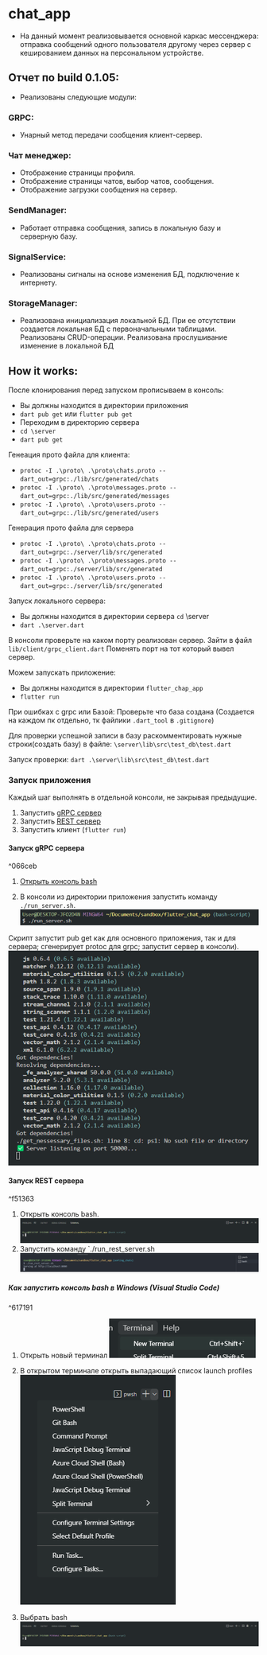# chat_app

- На данный момент реализовывается основной каркас мессенджера: отправка сообщений одного пользователя другому через сервер с кешированием данных на персональном устройстве.
## Отчет по build 0.1.05:
- Реализованы следующие модули:

### GRPC:
- Унарный метод передачи сообщения клиент-сервер.

### Чат менеджер:
- Отображение страницы профиля.
- Отображение страницы чатов, выбор чатов, сообщения.
- Отображение загрузки сообщения на сервер.

### SendManager:
- Работает отправка сообщения, запись в локальную базу и серверную базу.

### SignalService:
- Реализованы сигналы на основе изменения БД, подключение к интернету.

### StorageManager:
- Реализована инициализация локальной БД. При ее отсутствии создается локальная БД с первоначальными таблицами. Реализованы CRUD-операции. Реализована прослушивание изменение в локальной БД


## How it works:
После клонирования перед запуском прописываем в консоль:
- Вы должны находится в директории приложения
- `dart pub get` или `flutter pub get`
- Переходим в директорию сервера
- `cd \server`
- `dart pub get`

Генеация прото файла для клиента:
- `protoc -I .\proto\ .\proto\chats.proto --dart_out=grpc:./lib/src/generated/chats`
- `protoc -I .\proto\ .\proto\messages.proto --dart_out=grpc:./lib/src/generated/messages`
- `protoc -I .\proto\ .\proto\users.proto --dart_out=grpc:./lib/src/generated/users`

Генерация прото файла для сервера
- `protoc -I .\proto\ .\proto\chats.proto --dart_out=grpc:./server/lib/src/generated`
- `protoc -I .\proto\ .\proto\messages.proto --dart_out=grpc:./server/lib/src/generated`
- `protoc -I .\proto\ .\proto\users.proto --dart_out=grpc:./server/lib/src/generated`

Запуск локального сервера:
- Вы должны находится в директории сервера `cd` \server
- `dart .\server.dart `


В консоли проверьте на каком порту реализован сервер. Зайти в файл `lib/client/grpc_client.dart` Поменять порт на тот который вывел сервер.

Можем запускать приложение:
- Вы должны находится в директории `flutter_chap_app`
- `flutter run` 

При ошибках с grpc или Базой: 
Проверьте что база создана (Создается на каждом пк отдельно, тк файлики `.dart_tool` в `.gitignore`)

Для проверки успешной записи в базу раскомментировать нужные строки(создать базу) в файле:
`\server\lib\src\test_db\test.dart`

Запуск проверки:
`dart .\server\lib\src\test_db\test.dart`

### Запуск приложения 
Каждый шаг выполнять в отдельной консоли, не закрывая предыдущие.

1. Запустить [gRPC сервер](#^066ceb)
2. Запустить [REST сервер](#^f51363)
3. Запустить клиент (`flutter run`)

#### Запуск gRPC сервера

^066ceb

1. [Открыть консоль bash](#^617191)

2. В консоли из директории приложения запустить команду `./run_server.sh`.
![image ./run_server.sh](assets/images/for_readme/20221210145111.png)

Скрипт запустит pub get как для основного приложения, так и для сервера; сгенерирует protoc для grpc; запустит сервер в консоли).
![image resolving dependences](assets/images/for_readme/20221210145136.png)


#### Запуск REST сервера

^f51363

1. Открыть консоль bash.![image bash terminal is opened](assets/images/for_readme/20221210145042.png)
2. Запустить команду `./run_rest_server.sh ![image open new terminal](assets/images/for_readme/20221227150920.png)

##### Как запустить консоль bash в Windows (Visual Studio Code)

^617191

1. Открыть новый терминал
![image open new terminal](assets/images/for_readme/20221210144947.png)

2. В открытом терминале открыть выпадающий список launch profiles
![image choose a terminal](assets/images/for_readme/20221210145029.png)

3. Выбрать bash
![image bash terminal is opened](assets/images/for_readme/20221210145042.png)

 